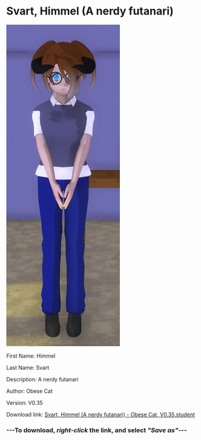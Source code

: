 # Svart, Himmel (A nerdy futanari)

<img src = "https://raw.githubusercontent.com/Arbiter1223/Daigaku-Gurashi-Custom-Students/master/Students/Files/Svart%2C%20Himmel%20(A%20nerdy%20futanari).png">

First Name: Himmel

Last Name: Svart

Description: A nerdy futanari

Author: Obese Cat

Version: V0.35

Download link: <a href="https://raw.githubusercontent.com/Arbiter1223/Daigaku-Gurashi-Custom-Students/master/Students/Files/Svart%2C%20Himmel%20(A%20nerdy%20futanari)%20-%20Obese%20Cat%2C%20V0.35.student">Svart, Himmel (A nerdy futanari) - Obese Cat, V0.35.student</a>

### ---**To download, _right-click_ the link, and select _"Save as"_**---
